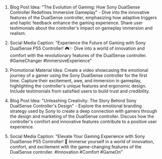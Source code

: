 1. Blog Post Idea: "The Evolution of Gaming: How Sony DualSense Controller Redefines Immersive Gameplay" - Dive into the innovative features of the DualSense controller, emphasizing how adaptive triggers and haptic feedback enhance the gaming experience. Share user testimonials about the controller's impact on gameplay immersion and realism.

2. Social Media Caption: "Experience the Future of Gaming with Sony DualSense PS5 Controller! 🎮✨ Dive into a world of innovation and comfort with the revolutionary features of the DualSense controller. #GameChanger #ImmersiveExperience"

3. Promotional Material Idea: Create a video showcasing the emotional journey of a gamer using the Sony DualSense controller for the first time. Capture their excitement, awe, and immersion in gameplay, highlighting the controller's unique features and ergonomic design. Include testimonials from satisfied users to build trust and credibility.

4. Blog Post Idea: "Unleashing Creativity: The Story Behind Sony DualSense Controller's Design" - Explore the emotional branding strategy used by Sony to create a deep connection with gamers through the design and marketing of the DualSense controller. Discuss how the controller's comfort and innovative features contribute to a positive user experience.

5. Social Media Caption: "Elevate Your Gaming Experience with Sony DualSense PS5 Controller! 🚀 Immerse yourself in a world of innovation, comfort, and excitement with the game-changing features of the DualSense controller. #Innovation #Comfort #GameOn"